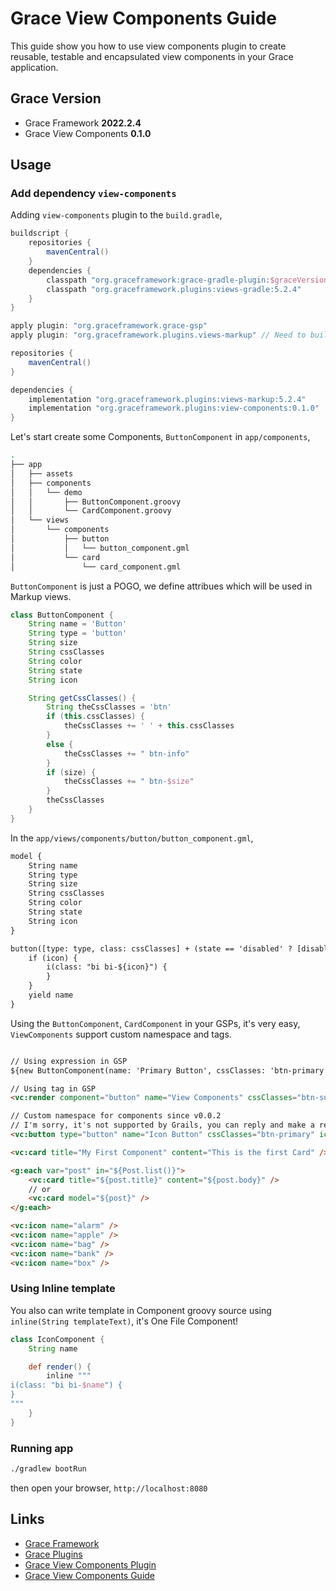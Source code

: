 # Grace View Components Guide

This guide show you how to use view components plugin to create reusable, testable and encapsulated view components in your Grace application.

## Grace Version

- Grace Framework **2022.2.4**
- Grace View Components **0.1.0**

## Usage

### Add dependency `view-components`

Adding `view-components` plugin to the `build.gradle`,

```gradle
buildscript {
    repositories {
        mavenCentral()
    }
    dependencies {
        classpath "org.graceframework:grace-gradle-plugin:$graceVersion"
        classpath "org.graceframework.plugins:views-gradle:5.2.4"
    }
}

apply plugin: "org.graceframework.grace-gsp"
apply plugin: "org.graceframework.plugins.views-markup" // Need to build Grace Markup Views

repositories {
    mavenCentral()
}

dependencies {
    implementation "org.graceframework.plugins:views-markup:5.2.4"
    implementation "org.graceframework.plugins:view-components:0.1.0"
}

```

Let's start create some Components, `ButtonComponent` in `app/components`,

```bash
.
├── app
│   ├── assets
│   ├── components
│   │   └── demo
│   │       ├── ButtonComponent.groovy
│   │       └── CardComponent.groovy
│   └── views
│       └── components
│           ├── button
│           │   └── button_component.gml
│           └── card
│               └── card_component.gml

```

`ButtonComponent` is just a POGO, we define attribues which will be used in Markup views.

```groovy
class ButtonComponent {
    String name = 'Button'
    String type = 'button'
    String size
    String cssClasses
    String color
    String state
    String icon

    String getCssClasses() {
        String theCssClasses = 'btn'
        if (this.cssClasses) {
            theCssClasses += ' ' + this.cssClasses
        }
        else {
            theCssClasses += " btn-info"
        }
        if (size) {
            theCssClasses += " btn-$size"
        }
        theCssClasses
    }
}
```

In the `app/views/components/button/button_component.gml`,

```html
model {
    String name
    String type
    String size
    String cssClasses
    String color
    String state
    String icon
}

button([type: type, class: cssClasses] + (state == 'disabled' ? [disabled : ''] : [:]) + (color ? [style: 'color: ' + color] : [:])) {
    if (icon) {
        i(class: "bi bi-${icon}") {
        }
    }
    yield name
}
```

Using the `ButtonComponent`, `CardComponent` in your GSPs, it's very easy, `ViewComponents` support custom namespace and tags.

```html

// Using expression in GSP
${new ButtonComponent(name: 'Primary Button', cssClasses: 'btn-primary').render()}

// Using tag in GSP
<vc:render component="button" name="View Components" cssClasses="btn-success" icon="star" />

// Custom namespace for components since v0.0.2
// I'm sorry, it's not supported by Grails, you can reply and make a request if you are interested, go to https://github.com/grails/grails-gsp/issues/324
<vc:button type="button" name="Icon Button" cssClasses="btn-primary" icon="box" />

<vc:card title="My First Component" content="This is the first Card" />

<g:each var="post" in="${Post.list()}">
    <vc:card title="${post.title}" content="${post.body}" />
    // or
    <vc:card model="${post}" />
</g:each>

<vc:icon name="alarm" />
<vc:icon name="apple" />
<vc:icon name="bag" />
<vc:icon name="bank" />
<vc:icon name="box" />
```

### Using Inline template

You also can write template in Component groovy source using `inline(String templateText)`, it's One File Component!

```groovy
class IconComponent {
    String name

    def render() {
        inline """
i(class: "bi bi-$name") {
}
"""
    }
}
```

### Running app

```bash
./gradlew bootRun
```

then open your browser, `http://localhost:8080`

## Links

- [Grace Framework](https://github.com/graceframework/grace-framework)
- [Grace Plugins](https://github.com/grace-plugins)
- [Grace View Components Plugin](https://github.com/grace-plugins/grace-view-components)
- [Grace View Components Guide](https://github.com/grace-guides/gs-view-components)
